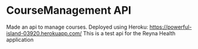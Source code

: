# CourseManagement API
Made an api to manage courses.
Deployed using Heroku: https://powerful-island-03920.herokuapp.com/
This is a test api for the Reyna Health application

